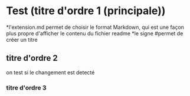 # Test (titre d'ordre 1 (principale))
*l'extension.md permet de choisir le format Markdown, qui est une façon plus propre d'afficher le contenu du fichier readme 
*le signe #permet de créer un titre 
## titre d'ordre 2
on test si le changement est detecté 
### titre d'ordre 3

